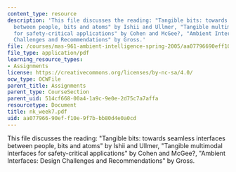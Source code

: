 ```yaml
---
content_type: resource
description: 'This file discusses the reading: "Tangible bits: towards seamless interfaces
  between people, bits and atoms" by Ishii and Ullmer, "Tangible multimodal interfaces
  for safety-critical applications" by Cohen and McGee?, "Ambient Interfaces: Design
  Challenges and Recommendations" by Gross.'
file: /courses/mas-961-ambient-intelligence-spring-2005/aa07796690eff10e9f7bbb80d4e0a0cd_nk_week7.pdf
file_type: application/pdf
learning_resource_types:
- Assignments
license: https://creativecommons.org/licenses/by-nc-sa/4.0/
ocw_type: OCWFile
parent_title: Assignments
parent_type: CourseSection
parent_uid: 514cf668-00a4-1a9c-9e0e-2d75c7a7affa
resourcetype: Document
title: nk_week7.pdf
uid: aa077966-90ef-f10e-9f7b-bb80d4e0a0cd
---
```

This file discusses the reading: "Tangible bits: towards seamless interfaces between people, bits and atoms" by Ishii and Ullmer, "Tangible multimodal interfaces for safety-critical applications" by Cohen and McGee?, "Ambient Interfaces: Design Challenges and Recommendations" by Gross.